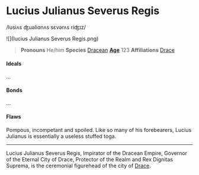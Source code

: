 # Lucius Julianus Severus Regis
/lusiʌs ʤuəliɑnʌs sɛvərʌs riʤɪz/

![](lucius Julianus Severus Regis.png)
> **Pronouns** He/him
> **Species** [Dracean](../../species/sapient/homonid/dracean)
> **[Age](../../species/sapient/ageing)** 123
> **Affiliations** [Drace](../../locations/drace/drace)

#### Ideals
...

#### Bonds
...

#### Flaws
Pompous, incompetant and spoiled. Like so many of his forebearers, Lucius Julianus is essentially a useless stuffed toga.

---

Lucius Julianus Severus Regis, Impirator of the Dracean Empire, Governor of the Eternal City of Drace, Protector of the Realm and Rex Dignitas Suprema, is the ceremonial figurehead of the city of [Drace](../../locations/drace/drace).